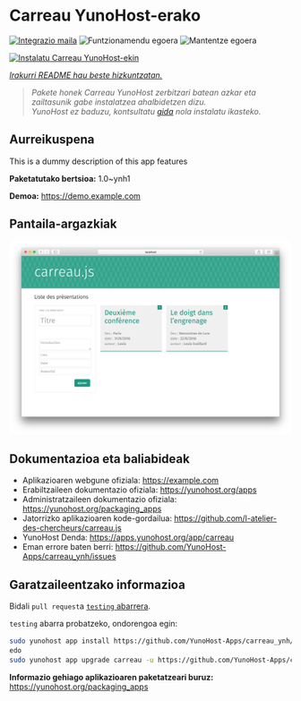 <!--
Ohart ongi: README hau automatikoki sortu da <https://github.com/YunoHost/apps/tree/master/tools/readme_generator>ri esker
EZ editatu eskuz.
-->

# Carreau YunoHost-erako

[![Integrazio maila](https://dash.yunohost.org/integration/carreau.svg)](https://ci-apps.yunohost.org/ci/apps/carreau/) ![Funtzionamendu egoera](https://ci-apps.yunohost.org/ci/badges/carreau.status.svg) ![Mantentze egoera](https://ci-apps.yunohost.org/ci/badges/carreau.maintain.svg)

[![Instalatu Carreau YunoHost-ekin](https://install-app.yunohost.org/install-with-yunohost.svg)](https://install-app.yunohost.org/?app=carreau)

*[Irakurri README hau beste hizkuntzatan.](./ALL_README.md)*

> *Pakete honek Carreau YunoHost zerbitzari batean azkar eta zailtasunik gabe instalatzea ahalbidetzen dizu.*  
> *YunoHost ez baduzu, kontsultatu [gida](https://yunohost.org/install) nola instalatu ikasteko.*

## Aurreikuspena

This is a dummy description of this app features


**Paketatutako bertsioa:** 1.0~ynh1

**Demoa:** <https://demo.example.com>

## Pantaila-argazkiak

![Carreau(r)en pantaila-argazkia](./doc/screenshots/screenshot.png)

## Dokumentazioa eta baliabideak

- Aplikazioaren webgune ofiziala: <https://example.com>
- Erabiltzaileen dokumentazio ofiziala: <https://yunohost.org/apps>
- Administratzaileen dokumentazio ofiziala: <https://yunohost.org/packaging_apps>
- Jatorrizko aplikazioaren kode-gordailua: <https://github.com/l-atelier-des-chercheurs/carreau.js>
- YunoHost Denda: <https://apps.yunohost.org/app/carreau>
- Eman errore baten berri: <https://github.com/YunoHost-Apps/carreau_ynh/issues>

## Garatzaileentzako informazioa

Bidali `pull request`a [`testing` abarrera](https://github.com/YunoHost-Apps/carreau_ynh/tree/testing).

`testing` abarra probatzeko, ondorengoa egin:

```bash
sudo yunohost app install https://github.com/YunoHost-Apps/carreau_ynh/tree/testing --debug
edo
sudo yunohost app upgrade carreau -u https://github.com/YunoHost-Apps/carreau_ynh/tree/testing --debug
```

**Informazio gehiago aplikazioaren paketatzeari buruz:** <https://yunohost.org/packaging_apps>
